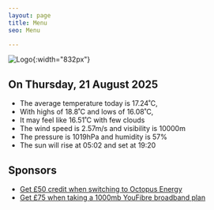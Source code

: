 ```yaml
---
layout: page
title: Menu
seo: Menu

---
```


![Logo](/images/logo.jpg){:width="832px"}

<!-- weather_marker starts -->
## On Thursday, 21 August 2025

- The average temperature today is 17.24˚C,
- With highs of 18.8˚C and lows of 16.08˚C,
- It may feel like 16.51˚C with few clouds
- The wind speed is 2.57m/s and visibility is 10000m
- The pressure is 1019hPa and humidity is 57%
- The sun will rise at 05:02 and set at 19:20

<!-- weather_marker ends -->

## Sponsors

- [Get £50 credit when switching to Octopus Energy](https://bit.ly/3oD1nnS)
- [Get £75 when taking a 1000mb YouFibre broadband plan](https://aklam.io/91zWhU?)
